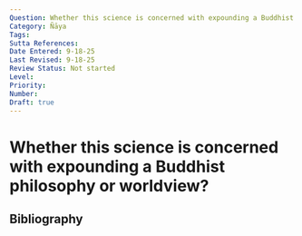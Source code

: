 ```yaml
---
Question: Whether this science is concerned with expounding a Buddhist philosophy or worldview?
Category: Ñāya
Tags: 
Sutta References: 
Date Entered: 9-18-25
Last Revised: 9-18-25
Review Status: Not started
Level: 
Priority: 
Number: 
Draft: true
---
```


# Whether this science is concerned with expounding a Buddhist philosophy or worldview?

## Bibliography

<!-- 

Notes:

The question addresses a subtle distinction. Is this science fundamentally concerned with expounding a worldview, philosophy, or theory of everything, or theory of reality, through a Buddhist lens? (This I take to be a more external approach. This takes the basic concern to be worldviews, and then addresses this through Buddhism.) Or, is it concerned with expounding Buddhist doctrine and discipline on its own terms? This I take to be more faithful to my aims, since this aligns the aims of the science with Buddhist doctrines, as opposed to beginning from the aim of worldviews, and then importing Buddhism. Thus, this science is concerned with fleshing out Buddhist doctrine in itself, and for the sake of a perspicuous doctrine, for the sake of Nibbāna. It is not concerned with designing a coherent or systematic worldview in itself. However, this distinction I imagine will be lost in practice, for expouding Buddhist doctrine will, so I think as of now, involve claims about reality, and so will inadvertently fulfill the aims of the other method in question.

-->